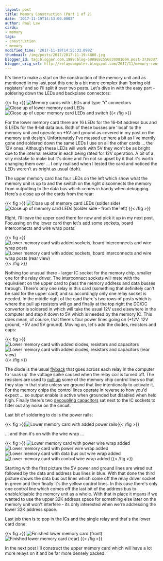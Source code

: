 ```yaml
---
layout: post
title: Memory Construction (Part 1 of 2)
date: '2017-11-19T14:53:00.000Z'
author: Paul Law
cards:
- memory
tags:
- construction
- memory
modified_time: '2017-11-19T14:53:33.099Z'
thumbnail: /img/posts/2017/2017-11-19-4000.jpg
blogger_id: tag:blogger.com,1999:blog-6989692556630001604.post-3739307136259076457
blogger_orig_url: http://relaycomputer.blogspot.com/2017/11/memory-construction-part-1-of-2.html
---
```


It's time to make a start on the construction of the memory unit and 
as mentioned in my last post this one is a bit more complex than 'boring old 
registers' and so I'll split it over two posts. Let's dive in with the easy 
part - soldering down the LEDs and backplane connectors:

{{< fig >}}
![Memory cards with LEDs and type 'Y' connectors](/img/posts/2017/2017-11-19-0000.jpg)
![Close up of lower memory card LEDs](/img/posts/2017/2017-11-19-0001.jpg)
![Close up of upper memory card LEDs and switch](/img/posts/2017/2017-11-19-0002.jpg)
{{< /fig >}}

For the lower memory card there are 16 LEDs for the 16-bit 
address bus and 8 LEDs for the 8-bit data bus. Both of these busses are 
'local' to the memory unit and operate on +5V and ground as covered in my post 
on the memory unit design. Unfortunately I've messed up here a bit as I've 
merrily gone and soldered down the same LEDs I use on all the other cards ... 
the 12V ones. Although these LEDs will work with 5V they won't be as bright 
due to the internal resistor in each being rated for 12V operation. A bit of a 
silly mistake to make but it's done and I'm not so upset by it that it's worth 
changing them over ... I only realised when I tested the card and noticed the 
LEDs weren't as bright as usual (doh).

The upper memory card has 
four LEDs on the left which show what the memory unit is up to and the switch 
on the right disconnects the memory from outputting to the data bus which 
comes in handy when debugging. Here's a close up of the cards from the 
rear:

{{< fig >}}
![Close up of memory card LEDs (solder side)](/img/posts/2017/2017-11-19-0003.jpg)
![Close up of memory card LEDs (solder side - from the left)](/img/posts/2017/2017-11-19-0004.jpg)
{{< /fig >}}

Right, I'll leave the upper card there for now and pick it 
up in my next post. Focussing on the lower card then let's add some sockets, 
board interconnects and wire wrap posts:

{{< fig >}}
![Lower memory card with added sockets, board interconnects and wire wrap posts](/img/posts/2017/2017-11-19-0005.jpg)
![Lower memory card with added sockets, board interconnects and wire wrap posts (rear view)](/img/posts/2017/2017-11-19-0006.jpg)
{{< /fig >}}

Nothing too unusual there - 
larger IC socket for the memory chip, smaller one for the relay driver. The 
interconnect sockets will mate with the equivalent on the upper card to pass 
the memory address and data busses through. There's only one relay in this 
card (something that definitely can't be said for the upper card) and so 
accordingly only one relay socket is needed. In the middle right of the card 
there's two rows of posts which is where the pull up resistors will go and 
finally at the top right the DC/DC convertor is soldered in which will take 
the usual 12V used elsewhere in the computer and step it down to 5V which is 
needed by the memory IC. This does mean, of course, that there's four power 
lines going on (+12V, 12V ground, +5V and 5V ground). Moving on, let's add the 
diodes, resistors and caps:


{{< fig >}}
![Lower memory card with added diodes, resistors and capacitors](/img/posts/2017/2017-11-19-0007.jpg)
![Lower memory card with added diodes, resistors and capacitors (rear view)](/img/posts/2017/2017-11-19-0008.jpg)
{{< /fig >}}

The diode is the usual 
[flyback](https://en.wikipedia.org/wiki/Flyback_diode) 
that goes across each relay in the computer to 'soak up' the voltage spike 
caused when the relay coil is turned off. The resistors are used to 
[pull up](https://en.wikipedia.org/wiki/Pull-up_resistor) 
some of the memory chip control lines so that they stay in that state 
unless we ground that line intentionally to activate it. For the memory chips 
the control lines operate in reverse to how you'd expect ... so output enable 
is active when grounded but disabled when held high. Finally there's two [decoupling capacitors](https://en.wikipedia.org/wiki/Decoupling_capacitor) sat next to the IC sockets to filter 
out any noise on the circuit.

Last bit of soldering to do is the 
power rails:

{{< fig >}}![Lower memory card with added power rails](/img/posts/2017/2017-11-19-0009.jpg){{< /fig >}}

... and then it's on with the wire wrap ...

{{< fig >}}
![Lower memory card with power wire wrap added](/img/posts/2017/2017-11-19-0010.jpg)
![Lower memory card with power wire wrap added](/img/posts/2017/2017-11-19-0011.jpg)
![Lower memory card with data bus out wire wrap added](/img/posts/2017/2017-11-19-0012.jpg)
![Lower memory card with control wire wrap added](/img/posts/2017/2017-11-19-0013.jpg)
{{< /fig >}}

Starting with the first picture the 5V power and ground 
lines are wired out followed by the data and address bus lines in blue. With 
that done the third picture shows the data bus out lines which come off the 
relay driver socket in green and then finally it's the yellow control lines. 
In this case there's only one control line which comes off the last bit of the 
address bus to enable/disable the memory unit as a whole. With that in place 
it means if we wanted to use the upper 32K address space for something else 
later on the memory unit won't interfere - its only interested when we're 
addressing the lower 32K address space.

Last job then is to pop in 
the ICs and the single relay and that's the lower card done:

{{< fig >}}
![Finished lower memory card (front)](/img/posts/2017/2017-11-19-0014.jpg)
![Finished lower memory card (rear)](/img/posts/2017/2017-11-19-0015.jpg)
{{< /fig >}}

In the 
next post I'll construct the upper memory card which will have a lot more 
relays on it and be far more densely packed. 
